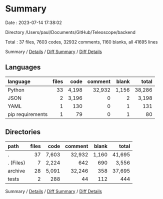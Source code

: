 # Summary

Date : 2023-07-14 17:38:02

Directory /Users/paul/Documents/GitHub/Teleoscope/backend

Total : 37 files,  7603 codes, 32932 comments, 1160 blanks, all 41695 lines

Summary / [Details](details.md) / [Diff Summary](diff.md) / [Diff Details](diff-details.md)

## Languages
| language | files | code | comment | blank | total |
| :--- | ---: | ---: | ---: | ---: | ---: |
| Python | 33 | 4,198 | 32,932 | 1,156 | 38,286 |
| JSON | 2 | 3,196 | 0 | 2 | 3,198 |
| YAML | 1 | 130 | 0 | 1 | 131 |
| pip requirements | 1 | 79 | 0 | 1 | 80 |

## Directories
| path | files | code | comment | blank | total |
| :--- | ---: | ---: | ---: | ---: | ---: |
| . | 37 | 7,603 | 32,932 | 1,160 | 41,695 |
| . (Files) | 7 | 2,224 | 642 | 690 | 3,556 |
| archive | 28 | 5,091 | 32,246 | 358 | 37,695 |
| tests | 2 | 288 | 44 | 112 | 444 |

Summary / [Details](details.md) / [Diff Summary](diff.md) / [Diff Details](diff-details.md)